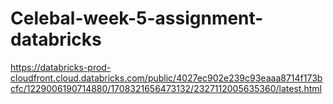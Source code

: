 # Celebal-week-5-assignment-databricks
https://databricks-prod-cloudfront.cloud.databricks.com/public/4027ec902e239c93eaaa8714f173bcfc/1229006190714880/1708321656473132/2327112005635360/latest.html
